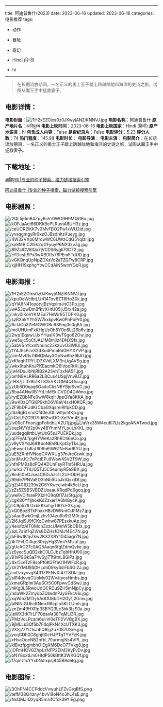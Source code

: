 
---
title: 阿迪普鲁什(2023)
date: 2023-06-16
updated: 2023-06-16
categories: 电影推荐
tags:
- 动作
- 冒险
- 奇幻

- Hindi (हिन्दी)
- hi
---


> 在长期流放期间，一名正义的勇士王子踏上跨越陆地和海洋的史诗之旅，试图从魔王手中拯救妻子。

## **电影详情**：

**电影封面**：<img src="https://image.tmdb.org/t/p/w200/1H2xEZOixs0z0JKwyjANZiKNNVJ.jpg" alt="/1H2xEZOixs0z0JKwyjANZiKNNVJ.jpg" title="/1H2xEZOixs0z0JKwyjANZiKNNVJ.jpg">
**电影名称**：阿迪普鲁什
**原产地片名**：आदिपुरुष
**电影上映时间**：2023-06-16
**电影上映国家**：Hindi (हिन्दी)
**原产地语言**：hi
**包含成人内容**：False
**是否纪录片**：False
**电影评分**：5.23
**评分人数**：74
**热门程度**：145.98
**电影时长**：
**电影导演**：
**电影主演**：
**电影简介**：在长期流放期间，一名正义的勇士王子踏上跨越陆地和海洋的史诗之旅，试图从魔王手中拯救妻子。

## **下载地址**：
[आदिपुरुष |专业的种子搜索、磁力链接搜索引擎](https://movie.amd794.com:2083/?search=%E0%A4%86%E0%A4%A6%E0%A4%BF%E0%A4%AA%E0%A5%81%E0%A4%B0%E0%A5%81%E0%A4%B7&ordering=&mode=match_phrase&page_size=10&page=1)

[阿迪普鲁什 |专业的种子搜索、磁力链接搜索引擎](https://movie.amd794.com:2083/?search=%E9%98%BF%E8%BF%AA%E6%99%AE%E9%B2%81%E4%BB%80&ordering=&mode=match_phrase&page_size=10&page=1)
 

## **电影剧照**：
<img src="https://image.tmdb.org/t/p/original/2QL5j6mB4ZpyBcVr0WO9H9MQGBu.jpg" alt="/2QL5j6mB4ZpyBcVr0WO9H9MQGBu.jpg" title="/2QL5j6mB4ZpyBcVr0WO9H9MQGBu.jpg"><img src="https://image.tmdb.org/t/p/original/kOFJaAct66DKkBoPLRuvtA6UH3z.jpg" alt="/kOFJaAct66DKkBoPLRuvtA6UH3z.jpg" title="/kOFJaAct66DKkBoPLRuvtA6UH3z.jpg"><img src="https://image.tmdb.org/t/p/original/ceUOR2lKK7v0MvFBO2Fw1xWU2id.jpg" alt="/ceUOR2lKK7v0MvFBO2Fw1xWU2id.jpg" title="/ceUOR2lKK7v0MvFBO2Fw1xWU2id.jpg"><img src="https://image.tmdb.org/t/p/original/yvsqgmgyRr9xzOJBzdhItsXueyg.jpg" alt="/yvsqgmgyRr9xzOJBzdhItsXueyg.jpg" title="/yvsqgmgyRr9xzOJBzdhItsXueyg.jpg"><img src="https://image.tmdb.org/t/p/original/4W32VXp6MrcwWC6UWzCdG5YqIzi.jpg" alt="/4W32VXp6MrcwWC6UWzCdG5YqIzi.jpg" title="/4W32VXp6MrcwWC6UWzCdG5YqIzi.jpg"><img src="https://image.tmdb.org/t/p/original/ko8MBiC2IEk2qGFyuyP6NX3zvZg.jpg" alt="/ko8MBiC2IEk2qGFyuyP6NX3zvZg.jpg" title="/ko8MBiC2IEk2qGFyuyP6NX3zvZg.jpg"><img src="https://image.tmdb.org/t/p/original/89ZaICV8IQx7jVCDS6ygIi70C72.jpg" alt="/89ZaICV8IQx7jVCDS6ygIi70C72.jpg" title="/89ZaICV8IQx7jVCDS6ygIi70C72.jpg"><img src="https://image.tmdb.org/t/p/original/cYDcsIt9Px3wXBDRs76PEmFTdUD.jpg" alt="/cYDcsIt9Px3wXBDRs76PEmFTdUD.jpg" title="/cYDcsIt9Px3wXBDRs76PEmFTdUD.jpg"><img src="https://image.tmdb.org/t/p/original/vGKQnqUpNpZDXsVd2aTZGFw8CRP.jpg" alt="/vGKQnqUpNpZDXsVd2aTZGFw8CRP.jpg" title="/vGKQnqUpNpZDXsVd2aTZGFw8CRP.jpg"><img src="https://image.tmdb.org/t/p/original/xjjHH1SxphgYtwCCdAlN5wmYGqR.jpg" alt="/xjjHH1SxphgYtwCCdAlN5wmYGqR.jpg" title="/xjjHH1SxphgYtwCCdAlN5wmYGqR.jpg">

## **电影海报**：
<img src="https://image.tmdb.org/t/p/original/1H2xEZOixs0z0JKwyjANZiKNNVJ.jpg" alt="/1H2xEZOixs0z0JKwyjANZiKNNVJ.jpg" title="/1H2xEZOixs0z0JKwyjANZiKNNVJ.jpg"><img src="https://image.tmdb.org/t/p/original/kpuOeWclbtLU414Txv8ZT6HoZ0k.jpg" alt="/kpuOeWclbtLU414Txv8ZT6HoZ0k.jpg" title="/kpuOeWclbtLU414Txv8ZT6HoZ0k.jpg"><img src="https://image.tmdb.org/t/p/original/qYiA8N41opotvjBzVqxlmJnC3Pp.jpg" alt="/qYiA8N41opotvjBzVqxlmJnC3Pp.jpg" title="/qYiA8N41opotvjBzVqxlmJnC3Pp.jpg"><img src="https://image.tmdb.org/t/p/original/wA53qwDmBfkvXHtU05ijJ5rx42a.jpg" alt="/wA53qwDmBfkvXHtU05ijJ5rx42a.jpg" title="/wA53qwDmBfkvXHtU05ijJ5rx42a.jpg"><img src="https://image.tmdb.org/t/p/original/lnkv0lKonYKMEal7HeWr95TDPK6.jpg" alt="/lnkv0lKonYKMEal7HeWr95TDPK6.jpg" title="/lnkv0lKonYKMEal7HeWr95TDPK6.jpg"><img src="https://image.tmdb.org/t/p/original/szRXnkYYhSW7kxkpvKw0PnPoPr0.jpg" alt="/szRXnkYYhSW7kxkpvKw0PnPoPr0.jpg" title="/szRXnkYYhSW7kxkpvKw0PnPoPr0.jpg"><img src="https://image.tmdb.org/t/p/original/6cfJCoXl1eMGWOBu639ng3s0g8A.jpg" alt="/6cfJCoXl1eMGWOBu639ng3s0g8A.jpg" title="/6cfJCoXl1eMGWOBu639ng3s0g8A.jpg"><img src="https://image.tmdb.org/t/p/original/mdUHUmFxKHgUsOh5YOn6Lt26b6v.jpg" alt="/mdUHUmFxKHgUsOh5YOn6Lt26b6v.jpg" title="/mdUHUmFxKHgUsOh5YOn6Lt26b6v.jpg"><img src="https://image.tmdb.org/t/p/original/2wp1EqswUJxYHuaIK3wT9go82Ow.jpg" alt="/2wp1EqswUJxYHuaIK3wT9go82Ow.jpg" title="/2wp1EqswUJxYHuaIK3wT9go82Ow.jpg"><img src="https://image.tmdb.org/t/p/original/we5ujc5pCfJAL1M8mjlz4DNX9fs.jpg" alt="/we5ujc5pCfJAL1M8mjlz4DNX9fs.jpg" title="/we5ujc5pCfJAL1M8mjlz4DNX9fs.jpg"><img src="https://image.tmdb.org/t/p/original/5abVSnYcxnNnunc23kzUvO3WIUl.jpg" alt="/5abVSnYcxnNnunc23kzUvO3WIUl.jpg" title="/5abVSnYcxnNnunc23kzUvO3WIUl.jpg"><img src="https://image.tmdb.org/t/p/original/1Y4JhsPcvX2dXodPmaRdGHYXYVP.jpg" alt="/1Y4JhsPcvX2dXodPmaRdGHYXYVP.jpg" title="/1Y4JhsPcvX2dXodPmaRdGHYXYVP.jpg"><img src="https://image.tmdb.org/t/p/original/jcmMvtRs7dMQMayXGoNw6hz9bA1.jpg" alt="/jcmMvtRs7dMQMayXGoNw6hz9bA1.jpg" title="/jcmMvtRs7dMQMayXGoNw6hz9bA1.jpg"><img src="https://image.tmdb.org/t/p/original/xKfaqhTRYUD7XVdLXM3nLtgAVSg.jpg" alt="/xKfaqhTRYUD7XVdLXM3nLtgAVSg.jpg" title="/xKfaqhTRYUD7XVdLXM3nLtgAVSg.jpg"><img src="https://image.tmdb.org/t/p/original/wkx9tuhKnJPKEacmkO6lVpoRtXi.jpg" alt="/wkx9tuhKnJPKEacmkO6lVpoRtXi.jpg" title="/wkx9tuhKnJPKEacmkO6lVpoRtXi.jpg"><img src="https://image.tmdb.org/t/p/original/jwI4DsJibNjRIB2A2SvhTzxNA5F.jpg" alt="/jwI4DsJibNjRIB2A2SvhTzxNA5F.jpg" title="/jwI4DsJibNjRIB2A2SvhTzxNA5F.jpg"><img src="https://image.tmdb.org/t/p/original/omN9VLRR6a2LBCus4USpjVnviUZ.jpg" alt="/omN9VLRR6a2LBCus4USpjVnviUZ.jpg" title="/omN9VLRR6a2LBCus4USpjVnviUZ.jpg"><img src="https://image.tmdb.org/t/p/original/rHS7jzTtk951KT82kVKzGM4QGsu.jpg" alt="/rHS7jzTtk951KT82kVKzGM4QGsu.jpg" title="/rHS7jzTtk951KT82kVKzGM4QGsu.jpg"><img src="https://image.tmdb.org/t/p/original/zUb5D0qaq6OadoCksN8YBjdSvnC.jpg" alt="/zUb5D0qaq6OadoCksN8YBjdSvnC.jpg" title="/zUb5D0qaq6OadoCksN8YBjdSvnC.jpg"><img src="https://image.tmdb.org/t/p/original/8ba4ANw0B1YtLhMEklCVDD4GWmo.jpg" alt="/8ba4ANw0B1YtLhMEklCVDD4GWmo.jpg" title="/8ba4ANw0B1YtLhMEklCVDD4GWmo.jpg"><img src="https://image.tmdb.org/t/p/original/rytEZBbNFe0wW8kqHJppQYa8KKA.jpg" alt="/rytEZBbNFe0wW8kqHJppQYa8KKA.jpg" title="/rytEZBbNFe0wW8kqHJppQYa8KKA.jpg"><img src="https://image.tmdb.org/t/p/original/9wK0zQTGKP9khD6V8aV4sxH0KQP.jpg" alt="/9wK0zQTGKP9khD6V8aV4sxH0KQP.jpg" title="/9wK0zQTGKP9khD6V8aV4sxH0KQP.jpg"><img src="https://image.tmdb.org/t/p/original/2F9bDFUdKrCbaGXqsreiRlfpkCD.jpg" alt="/2F9bDFUdKrCbaGXqsreiRlfpkCD.jpg" title="/2F9bDFUdKrCbaGXqsreiRlfpkCD.jpg"><img src="https://image.tmdb.org/t/p/original/lSaRgBLsncCf40eJOLlwltpmfKp.jpg" alt="/lSaRgBLsncCf40eJOLlwltpmfKp.jpg" title="/lSaRgBLsncCf40eJOLlwltpmfKp.jpg"><img src="https://image.tmdb.org/t/p/original/kGdL9ZG9D7ldi92wtDOrXefVm4E.jpg" alt="/kGdL9ZG9D7ldi92wtDOrXefVm4E.jpg" title="/kGdL9ZG9D7ldi92wtDOrXefVm4E.jpg"><img src="https://image.tmdb.org/t/p/original/iv01Icl1FnonjgpFofidbUA2U1j.jpg" alt="/iv01Icl1FnonjgpFofidbUA2U1j.jpg" title="/iv01Icl1FnonjgpFofidbUA2U1j.jpg"><img src="https://image.tmdb.org/t/p/original/aVrx35W4cu8I7Lls2kgoANATwxd.jpg" alt="/aVrx35W4cu8I7Lls2kgoANATwxd.jpg" title="/aVrx35W4cu8I7Lls2kgoANATwxd.jpg"><img src="https://image.tmdb.org/t/p/original/eqzNVYd2p9vy4BYhmMYLpuLsKKL.jpg" alt="/eqzNVYd2p9vy4BYhmMYLpuLsKKL.jpg" title="/eqzNVYd2p9vy4BYhmMYLpuLsKKL.jpg"><img src="https://image.tmdb.org/t/p/original/uudegqIlrtbUytUxG5sJPUEKDk.jpg" alt="/uudegqIlrtbUytUxG5sJPUEKDk.jpg" title="/uudegqIlrtbUytUxG5sJPUEKDk.jpg"><img src="https://image.tmdb.org/t/p/original/ql7FyALfpgHYWeKa2RhROti6eCo.jpg" alt="/ql7FyALfpgHYWeKa2RhROti6eCo.jpg" title="/ql7FyALfpgHYWeKa2RhROti6eCo.jpg"><img src="https://image.tmdb.org/t/p/original/v9yVSYdJ691tboNBhRLKpt3yTks.jpg" alt="/v9yVSYdJ691tboNBhRLKpt3yTks.jpg" title="/v9yVSYdJ691tboNBhRLKpt3yTks.jpg"><img src="https://image.tmdb.org/t/p/original/nEwycLbRaUl09b6tW61NcBadKYU.jpg" alt="/nEwycLbRaUl09b6tW61NcBadKYU.jpg" title="/nEwycLbRaUl09b6tW61NcBadKYU.jpg"><img src="https://image.tmdb.org/t/p/original/uE5ZRnHVNoqCXWXUg37nJrcCrwk.jpg" alt="/uE5ZRnHVNoqCXWXUg37nJrcCrwk.jpg" title="/uE5ZRnHVNoqCXWXUg37nJrcCrwk.jpg"><img src="https://image.tmdb.org/t/p/original/brjMvJCt7nPqtEPu9Waw4SV2T9W.jpg" alt="/brjMvJCt7nPqtEPu9Waw4SV2T9W.jpg" title="/brjMvJCt7nPqtEPu9Waw4SV2T9W.jpg"><img src="https://image.tmdb.org/t/p/original/nfnPM9z8dPQ4ADUnFsyRTm5HRUa.jpg" alt="/nfnPM9z8dPQ4ADUnFsyRTm5HRUa.jpg" title="/nfnPM9z8dPQ4ADUnFsyRTm5HRUa.jpg"><img src="https://image.tmdb.org/t/p/original/rwlx3i7T4JQ5TJ5C5eumyR5eSBX.jpg" alt="/rwlx3i7T4JQ5TJ5C5eumyR5eSBX.jpg" title="/rwlx3i7T4JQ5TJ5C5eumyR5eSBX.jpg"><img src="https://image.tmdb.org/t/p/original/8mEt0eOJseaC9DiJclc1L2UHObH.jpg" alt="/8mEt0eOJseaC9DiJclc1L2UHObH.jpg" title="/8mEt0eOJseaC9DiJclc1L2UHObH.jpg"><img src="https://image.tmdb.org/t/p/original/99de7PNVaED3hNb5UaJktQsxiDf.jpg" alt="/99de7PNVaED3hNb5UaJktQsxiDf.jpg" title="/99de7PNVaED3hNb5UaJktQsxiDf.jpg"><img src="https://image.tmdb.org/t/p/original/gZt40fD239y2G6YKwcelwb4k5cU.jpg" alt="/gZt40fD239y2G6YKwcelwb4k5cU.jpg" title="/gZt40fD239y2G6YKwcelwb4k5cU.jpg"><img src="https://image.tmdb.org/t/p/original/zZs5Z9BSVBDZUoeauKRqdPd6gcq.jpg" alt="/zZs5Z9BSVBDZUoeauKRqdPd6gcq.jpg" title="/zZs5Z9BSVBDZUoeauKRqdPd6gcq.jpg"><img src="https://image.tmdb.org/t/p/original/weKvDifsaePXIzHO9qQfI7Js5tg.jpg" alt="/weKvDifsaePXIzHO9qQfI7Js5tg.jpg" title="/weKvDifsaePXIzHO9qQfI7Js5tg.jpg"><img src="https://image.tmdb.org/t/p/original/cgK80Yf1jhokKdZzxer1A6MGycK.jpg" alt="/cgK80Yf1jhokKdZzxer1A6MGycK.jpg" title="/cgK80Yf1jhokKdZzxer1A6MGycK.jpg"><img src="https://image.tmdb.org/t/p/original/liC9p57ILOxbkKkahjyTl9YcFXk.jpg" alt="/liC9p57ILOxbkKkahjyTl9YcFXk.jpg" title="/liC9p57ILOxbkKkahjyTl9YcFXk.jpg"><img src="https://image.tmdb.org/t/p/original/xQ0BozBTkFhxxHBvDWNrdOJFMz7.jpg" alt="/xQ0BozBTkFhxxHBvDWNrdOJFMz7.jpg" title="/xQ0BozBTkFhxxHBvDWNrdOJFMz7.jpg"><img src="https://image.tmdb.org/t/p/original/sAauBwkOmjLzhv104zu9b9t2M0r.jpg" alt="/sAauBwkOmjLzhv104zu9b9t2M0r.jpg" title="/sAauBwkOmjLzhv104zu9b9t2M0r.jpg"><img src="https://image.tmdb.org/t/p/original/2I6Jqi9J9fCKoCwhw87PEsxkuAp.jpg" alt="/2I6Jqi9J9fCKoCwhw87PEsxkuAp.jpg" title="/2I6Jqi9J9fCKoCwhw87PEsxkuAp.jpg"><img src="https://image.tmdb.org/t/p/original/4eiofzAITOMqnZxzcUMmW5bCB1z.jpg" alt="/4eiofzAITOMqnZxzcUMmW5bCB1z.jpg" title="/4eiofzAITOMqnZxzcUMmW5bCB1z.jpg"><img src="https://image.tmdb.org/t/p/original/azL7oSf1qZWs6DZHsfDMJf4E47N.jpg" alt="/azL7oSf1qZWs6DZHsfDMJf4E47N.jpg" title="/azL7oSf1qZWs6DZHsfDMJf4E47N.jpg"><img src="https://image.tmdb.org/t/p/original/bF8wtK1yZkw2KX2XRY1D45agrZN.jpg" alt="/bF8wtK1yZkw2KX2XRY1D45agrZN.jpg" title="/bF8wtK1yZkw2KX2XRY1D45agrZN.jpg"><img src="https://image.tmdb.org/t/p/original/4rTFvLGiXqc30cjyHgSVm7rMUuf.jpg" alt="/4rTFvLGiXqc30cjyHgSVm7rMUuf.jpg" title="/4rTFvLGiXqc30cjyHgSVm7rMUuf.jpg"><img src="https://image.tmdb.org/t/p/original/gUcAO27c0AQ5Aaqn6fglZdmQvke.jpg" alt="/gUcAO27c0AQ5Aaqn6fglZdmQvke.jpg" title="/gUcAO27c0AQ5Aaqn6fglZdmQvke.jpg"><img src="https://image.tmdb.org/t/p/original/zSyecSuQB2xkC0LCJbzTqbHhU90.jpg" alt="/zSyecSuQB2xkC0LCJbzTqbHhU90.jpg" title="/zSyecSuQB2xkC0LCJbzTqbHhU90.jpg"><img src="https://image.tmdb.org/t/p/original/91vP9GkSa74v6yj7Tt9tnL8GiPz.jpg" alt="/91vP9GkSa74v6yj7Tt9tnL8GiPz.jpg" title="/91vP9GkSa74v6yj7Tt9tnL8GiPz.jpg"><img src="https://image.tmdb.org/t/p/original/4xr5ceTzF8soPt6KGFfaO1HWFcR.jpg" alt="/4xr5ceTzF8soPt6KGFfaO1HWFcR.jpg" title="/4xr5ceTzF8soPt6KGFfaO1HWFcR.jpg"><img src="https://image.tmdb.org/t/p/original/sV2YMU9SDHLdnD9ky6sIFbSGl2J.jpg" alt="/sV2YMU9SDHLdnD9ky6sIFbSGl2J.jpg" title="/sV2YMU9SDHLdnD9ky6sIFbSGl2J.jpg"><img src="https://image.tmdb.org/t/p/original/cx0zxyvvgX431ZPENvXl47T8DIJ.jpg" alt="/cx0zxyvvgX431ZPENvXl47T8DIJ.jpg" title="/cx0zxyvvgX431ZPENvXl47T8DIJ.jpg"><img src="https://image.tmdb.org/t/p/original/sIl14dyvqCUoMy02WvJtyosHmbs.jpg" alt="/sIl14dyvqCUoMy02WvJtyosHmbs.jpg" title="/sIl14dyvqCUoMy02WvJtyosHmbs.jpg"><img src="https://image.tmdb.org/t/p/original/xmeGRpIm1lAu6Ct5C0FpwvCdSwJ.jpg" alt="/xmeGRpIm1lAu6Ct5C0FpwvCdSwJ.jpg" title="/xmeGRpIm1lAu6Ct5C0FpwvCdSwJ.jpg"><img src="https://image.tmdb.org/t/p/original/hIKg3L5RwoUdQCRDu9ZH5mNjpCy.jpg" alt="/hIKg3L5RwoUdQCRDu9ZH5mNjpCy.jpg" title="/hIKg3L5RwoUdQCRDu9ZH5mNjpCy.jpg"><img src="https://image.tmdb.org/t/p/original/nduWk2ZmyubZQIwdnPJyGFkcV6i.jpg" alt="/nduWk2ZmyubZQIwdnPJyGFkcV6i.jpg" title="/nduWk2ZmyubZQIwdnPJyGFkcV6i.jpg"><img src="https://image.tmdb.org/t/p/original/xqWmZMTtyhAdOU8bDH2Gy1j2Gmv.jpg" alt="/xqWmZMTtyhAdOU8bDH2Gy1j2Gmv.jpg" title="/xqWmZMTtyhAdOU8bDH2Gy1j2Gmv.jpg"><img src="https://image.tmdb.org/t/p/original/blNINiGUhcKNmcR6cplo5KLLUmh.jpg" alt="/blNINiGUhcKNmcR6cplo5KLLUmh.jpg" title="/blNINiGUhcKNmcR6cplo5KLLUmh.jpg"><img src="https://image.tmdb.org/t/p/original/znZm49HXRp3SBYQ3Lc3hk3IzS0a.jpg" alt="/znZm49HXRp3SBYQ3Lc3hk3IzS0a.jpg" title="/znZm49HXRp3SBYQ3Lc3hk3IzS0a.jpg"><img src="https://image.tmdb.org/t/p/original/jeWX3tKTrLF70darAt38TqMLl3R.jpg" alt="/jeWX3tKTrLF70darAt38TqMLl3R.jpg" title="/jeWX3tKTrLF70darAt38TqMLl3R.jpg"><img src="https://image.tmdb.org/t/p/original/PMzVcLPcam6ulnV0eTF0VVBgBX.jpg" alt="/PMzVcLPcam6ulnV0eTF0VVBgBX.jpg" title="/PMzVcLPcam6ulnV0eTF0VVBgBX.jpg"><img src="https://image.tmdb.org/t/p/original/9jMLLs3QfSb7FdqlPkN4XcUTXK3.jpg" alt="/9jMLLs3QfSb7FdqlPkN4XcUTXK3.jpg" title="/9jMLLs3QfSb7FdqlPkN4XcUTXK3.jpg"><img src="https://image.tmdb.org/t/p/original/2XSj7zYC1sJ4lQ9lg2u7087DSre.jpg" alt="/2XSj7zYC1sJ4lQ9lg2u7087DSre.jpg" title="/2XSj7zYC1sJ4lQ9lg2u7087DSre.jpg"><img src="https://image.tmdb.org/t/p/original/ycqGDh0C8ghjfj0cHJPTqTYVFzK.jpg" alt="/ycqGDh0C8ghjfj0cHJPTqTYVFzK.jpg" title="/ycqGDh0C8ghjfj0cHJPTqTYVFzK.jpg"><img src="https://image.tmdb.org/t/p/original/xHvaOqeNB2nfbL79urmqjNs4VPL.jpg" alt="/xHvaOqeNB2nfbL79urmqjNs4VPL.jpg" title="/xHvaOqeNB2nfbL79urmqjNs4VPL.jpg"><img src="https://image.tmdb.org/t/p/original/kIBvzfpgmbhOIEgXM6DcO77Vkg8.jpg" alt="/kIBvzfpgmbhOIEgXM6DcO77Vkg8.jpg" title="/kIBvzfpgmbhOIEgXM6DcO77Vkg8.jpg"><img src="https://image.tmdb.org/t/p/original/jOFmHOVGZhpLzNFP2EIM3KyFvDv.jpg" alt="/jOFmHOVGZhpLzNFP2EIM3KyFvDv.jpg" title="/jOFmHOVGZhpLzNFP2EIM3KyFvDv.jpg"><img src="https://image.tmdb.org/t/p/original/bNY8xxtLm0HtdPS0kBttK3WKGQf.jpg" alt="/bNY8xxtLm0HtdPS0kBttK3WKGQf.jpg" title="/bNY8xxtLm0HtdPS0kBttK3WKGQf.jpg"><img src="https://image.tmdb.org/t/p/original/f7qmz1xYYxbNdlxpsj845B9detg.jpg" alt="/f7qmz1xYYxbNdlxpsj845B9detg.jpg" title="/f7qmz1xYYxbNdlxpsj845B9detg.jpg">

## **电影图标**：
<img src="https://image.tmdb.org/t/p/original/3OhPN4CCPddcVvwuhLFZvGrgBfS.png" alt="/3OhPN4CCPddcVvwuhLFZvGrgBfS.png" title="/3OhPN4CCPddcVvwuhLFZvGrgBfS.png"><img src="https://image.tmdb.org/t/p/original/tefM38Q4zny4bvVl9oN4o3hL4sE.png" alt="/tefM38Q4zny4bvVl9oN4o3hL4sE.png" title="/tefM38Q4zny4bvVl9oN4o3hL4sE.png"><img src="https://image.tmdb.org/t/p/original/NxQMJIQ2yqR5maifCfck39YlEg.png" alt="/NxQMJIQ2yqR5maifCfck39YlEg.png" title="/NxQMJIQ2yqR5maifCfck39YlEg.png">
